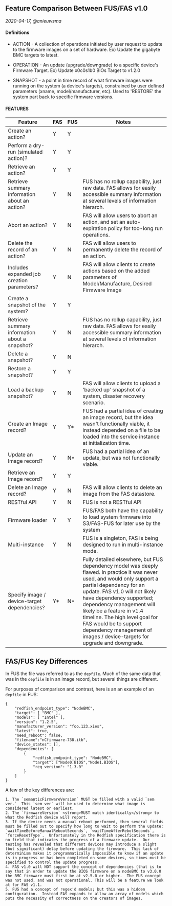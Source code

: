 ## Feature Comparison Between FUS/FAS v1.0
<em> 2020-04-17, @anieuwsma </em>

#### Definitions
* ACTION - A collection of operations initiated by user request to update to the firmware images on a set of hardware. Ex) Update the gigabyte BMC targets to latest.

* OPERATION - An update (upgrade/downgrade) to a specific device's Firmware Target. Ex) Update x0c0s1b0 BIOs Target to v1.2.0

* SNAPSHOT - a point in time record of what firmware images were running on the system (a device's targets), constrained by user defined parameters (xname, model/manufacturer, etc).  Used to 'RESTORE' the system part back to specific firmware versions.

#### FEATURES

|Feature|FAS|FUS|Notes|
|---|---|---|---|
|Create an action? | Y  | Y  |   |
|Perform a dry-run (simulated action)? | Y  | Y  |   |
|Retrieve an action?  | Y  | Y  |   |
|Retrieve summary information about an action? | Y  | N  |FUS has no rollup capability, just raw data.  FAS allows for easily accessible summary information at several levels of information hierarch.  |
|Abort an action?| Y  | N  |FAS will allow users to abort an action, and set an auto-expiration policy for too-long run operations.|
|Delete the record of an action?| Y  | N  |FAS will allow users to permanently delete the record of an action.|
|Includes expanded job creation parameters?| Y  | N  |FAS will allow clients to create actions based on the added parameters of Model/Manufacture, Desired Firmware Image|
|Create a snapshot of the system?| Y  | Y  |   |
|Retrieve summary information about a snapshot?| Y  | N  |FUS has no rollup capability, just raw data.  FAS allows for easily accessible summary information at several levels of information hierarch. |
|Delete a snapshot? | Y  | N  |   |
|Restore a snapshot?| Y  | Y  |   |
|Load a backup snapshot? | Y  | N  |FAS will allow clients to upload a 'backed up' snapshot of a system, disaster recovery scenario.|
|Create an Image record? | Y  | Y*  |FUS had a partial idea of creating an image record, but the idea wasn't functionally viable, it instead depended on a file to be loaded into the service instance at initialization time. |
|Update an Image record? | Y  | N*  |FUS had a partial idea of an update, but was not functionally viable.|
|Retrieve an Image record? | Y  | Y  |   |
|Delete an Image record? | Y  | N  |FAS will allow clients to delete an image from the FAS datastore.|
|RESTful API | Y  | N |FUS is not a RESTful API|
|Firmware loader| Y  | Y  |FUS/FAS both have the capability to load system firmware into S3/FAS-FUS for later use by the system|
|Multi-instance| Y  | N  | FUS is a singleton, FAS is being designed to run in multi-instance mode. |
|Specify image / device-target dependencies?| Y*  | N*  |Fully detailed elsewhere, but FUS dependency model was deeply flawed.  In practice it was never used, and would only support a partial dependency for an update.  FAS v1.0 will not likely have dependency supported; dependency management will likely be a feature in v1.4 timeline. The high level goal for FAS would be to support dependency management of images / device-targets for upgrade and downgrade.|



## FAS/FUS Key Differences

In FUS the file was referred to as the `depfile`.  Much of the same data that was in the `depfile` is in an image record, but several things are different.

For purposes of comparison and contrast, here is an an example of an `depfile` in FUS:


```
{
    "redfish_endpoint_type": "NodeBMC",
    "target": [ "BMC" ],
    "models": [ "Intel" ],
    "version": "1.2.5",
    "manufacturer_version": "foo.123.xies",
    "latest": true,
    "need_reboot": false,
    "filename":"nCfirmware-738.itb",
    "device_states": [],
    "dependencies": [
        {
            "redfish_endpoint_type": "NodeBMC",
            "target": ["Node0.BIOS","Node1.BIOS"],
            "req_version": "1.3.0"
        }
    ]
}
```

A few of the key differences are:

    1. The `semanticFirmwareVersion` MUST be filled with a valid `sem ver.`  This `sem ver` will be used to determine what image is considered latest or earliest.
    2. The `firmwareVersion` <strong>MUST match identically</strong> to what the Redfish device will report.
    3. If the device needs a manual reboot performed, then several fields must be filled out to specify how long to wait to perform the update: `waitTimeBeforeManualRebootSeconds`, `waitTimeAfterRebotSeconds`,  `forceResetType`.  Unfortunately in the Redfish specification there is no field that indicates the progress of a firmware update.  Our testing has revealed that different devices may introduce a slight (but significant) delay before updating the firmware.  This lack of determinism makes it programmatically impossible to know if an update is in progress or has been completed on some devices, so times must be specified to control the update progress.
    4. FAS v1.0 will NOT support the concept of dependencies (that is to say that in order to update the BIOS firmware on a nodeBMC to v3.0.0 the BMC firmware must first be at v2.5.0 or higher.  The FUS concept was not used, and was not operational. This will be a feature we look at for FAS v1.1.
    5. FUS had a concept of regex'd models; but this was a hidden configuration.  Instead FAS expands to allow an array of models which puts the necessity of correctness on the creators of images.